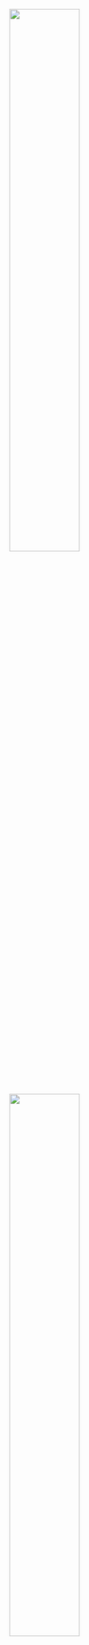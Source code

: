 <p> 
<p align="center">
  <img height="50%" width="auto" src="https://github-readme-stats.vercel.app/api?username=Luciuska&show_icons=true&count_private=true&theme=tokyonight&hide_border=true&hide=issues,contribs&bg_color=00000000">
  <img height="50%" width="auto" src="https://github-readme-stats.vercel.app/api/top-langs/?username=Luciuska&hide_progress=true&hide_border=true">
</p>


